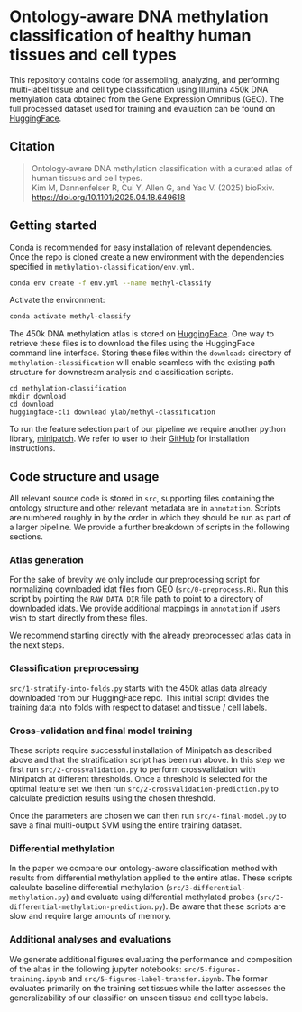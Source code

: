 # Ontology-aware DNA methylation classification of healthy human tissues and cell types

This repository contains code for assembling, analyzing, and performing multi-label tissue and cell type classification
using Illumina 450k DNA metnylation data obtained from the Gene Expression Omnibus (GEO). The full processed dataset used for
training and evaluation can be found on [HuggingFace](https://huggingface.co/datasets/ylab/methyl-classification).

## Citation

> Ontology-aware DNA methylation classification with a curated atlas of human tissues and cell types.  
Kim M, Dannenfelser R, Cui Y, Allen G, and Yao V. (2025) bioRxiv. https://doi.org/10.1101/2025.04.18.649618

## Getting started

Conda is recommended for easy installation of relevant dependencies.
Once the repo is cloned create a new environment with the dependencies
specified in `methylation-classification/env.yml`.

```sh
conda env create -f env.yml --name methyl-classify
```

Activate the environment:

```sh
conda activate methyl-classify
```

The 450k DNA methylation atlas is stored on
[HuggingFace](https://huggingface.co/datasets/ylab/methyl-classification/tree/main).
One way to retrieve these files is to download the files using
the HuggingFace command line interface. Storing these files within the `downloads` directory
of `methylation-classification` will enable seamless with the existing path structure for
downstream analysis and classification scripts.

```
cd methylation-classification
mkdir download
cd download
huggingface-cli download ylab/methyl-classification
```

To run the feature selection part of our pipeline we require
another python library, [minipatch](https://github.com/DataSlingers/minipatch-learning).
We refer to user to their [GitHub](https://github.com/DataSlingers/minipatch-learning)
for installation instructions.

## Code structure and usage

All relevant source code is stored in `src`, supporting files containing the
ontology structure and other relevant metadata are in `annotation`. Scripts are numbered
roughly in by the order in which they should be run as part of a larger pipeline.
We provide a further breakdown of scripts in the following sections.

### Atlas generation

For the sake of brevity we only include our preprocessing script for normalizing
downloaded idat files from GEO (`src/0-preprocess.R`). Run this script by pointing
the `RAW_DATA_DIR` file path to point to a directory of downloaded idats. We provide
additional mappings in `annotation` if users wish to start directly from these files. 

We recommend starting directly with the already preprocessed atlas data
in the next steps.

### Classification preprocessing

 `src/1-stratify-into-folds.py` starts with the 450k atlas data already downloaded
 from our HuggingFace repo. This initial script divides the training data into folds
 with respect to dataset and tissue / cell labels.

### Cross-validation and final model training

These scripts require successful installation of Minipatch as described above
and that the stratification script has been run above. In this step we first
run `src/2-crossvalidation.py` to perform crossvalidation with Minipatch at different
thresholds. Once a threshold is selected for the optimal feature set we then run 
`src/2-crossvalidation-prediction.py` to calculate prediction results using the chosen threshold. 

Once the parameters are chosen we can then run `src/4-final-model.py` to save a final 
multi-output SVM using the entire training dataset.
 
### Differential methylation

In the paper we compare our ontology-aware classification method with results from
differential methylation applied to the entire atlas. These scripts calculate
baseline differential methylation (`src/3-differential-methylation.py`) and evaluate
using differential methylated probes (`src/3-differential-methylation-prediction.py`). Be
aware that these scripts are slow and require large amounts of memory.

### Additional analyses and evaluations

We generate additional figures evaluating the performance and composition of the
altas in the following jupyter notebooks: `src/5-figures-training.ipynb` and
`src/5-figures-label-transfer.ipynb`. The former evaluates primarily on the 
training set tissues while the latter assesses the generalizability of our
classifier on unseen tissue and cell type labels.

  




